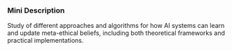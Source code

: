 ### Mini Description

Study of different approaches and algorithms for how AI systems can learn and update meta-ethical beliefs, including both theoretical frameworks and practical implementations.
